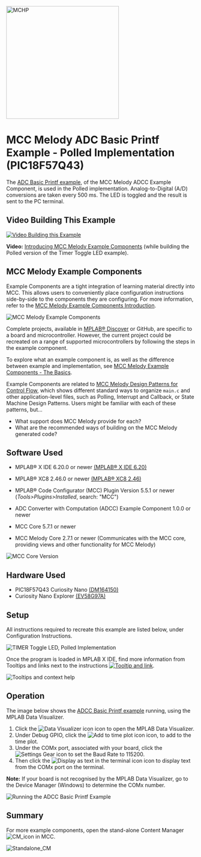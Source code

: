 <a href="https://www.microchip.com" rel="nofollow"><img src="images/microchip.png" alt="MCHP" width="300"/></a>

# MCC Melody ADC Basic Printf Example - Polled Implementation (PIC18F57Q43)

The [ADC Basic Printf example](https://onlinedocs.microchip.com/v2/keyword-lookup?keyword=MCC.MELODY.EXAMPLES.RUNNING.ADCC.PRINTF&version=latest&redirect=true
"Analog-to-Digital Conversion (ADC) Basic Printf example,"), of the MCC Melody ADCC Example Component, is used in the Polled implementation.  Analog-to-Digital (A/D) conversions are taken every 500 ms. The LED is toggled and the result is sent to the PC terminal.  

## Video Building This Example 

[![Video Building this Example](images/3_ADCBasicPrintf-Polled-VideoImage.png "Creating the ADC Basic Printf Example from scratch, using the Polled implementation.")](https://youtu.be/sxciN3EZez4?list=PLtQdQmNK_0DTA08RmyuJH4dyNrYGDGi0l)

**Video:** [Introducing MCC Melody Example Components](https://youtu.be/zK5jLiIIYvE?list=PLtQdQmNK_0DTA08RmyuJH4dyNrYGDGi0l)
(while building the Polled version of the Timer Toggle LED example).  

## MCC Melody Example Components
Example Components are a tight integration of learning material directly into MCC. This allows users to conveniently place configuration instructions side-by-side to the components they are configuring. For more information, refer to the [MCC Melody Example Components Introduction](https://onlinedocs.microchip.com/v2/keyword-lookup?keyword=MCC.MELODY.EXAMPLES&version=latest&redirect=true). 


![MCC Melody Example Components](images/ADCCExample-BasicPrintf-Polled-Intro_12cm.png)


Complete projects, available in [MPLAB® Discover](https://mplab-discover.microchip.com) or GitHub, are specific to a board and microcontroller. However, the current project could be recreated on a range of supported microcontrollers by following the steps in the example component.

To explore what an example component is, as well as the difference between example and implementation, see [MCC Melody Example Components - The Basics](https://onlinedocs.microchip.com/v2/keyword-lookup?keyword=MCC.MELODY.EXAMPLES.BASICS&version=latest&redirect=true).

Example Components are related to [MCC Melody Design Patterns for Control Flow](https://onlinedocs.microchip.com/g/GUID-7CE1AEE9-2487-4E7B-B26B-93A577BA154E), which shows different standard ways to organize `main.c` and other application-level files, such as Polling, Interrupt and Callback, or State Machine Design Patterns. Users might be familiar with each of these patterns, but...
- What support does MCC Melody provide for each?
- What are the recommended ways of building on the MCC Melody generated code? 

## Software Used
- MPLAB® X IDE 6.20.0 or newer [(MPLAB® X IDE 6.20)](https://www.microchip.com/en-us/development-tools-tools-and-software/mplab-x-ide)
- MPLAB® XC8 2.46.0 or newer [(MPLAB® XC8 2.46)](https://www.microchip.com/en-us/tools-resources/develop/mplab-xc-compilers/xc8)

- MPLAB® Code Configurator (MCC) Plugin Version 5.5.1 or newer (*Tools>Plugins>Installed*, search: "MCC")
- ADC Converter with Computation (ADCC) Example Component 1.0.0 or newer
- MCC Core 5.7.1 or newer 
- MCC Melody Core 2.7.1 or newer (Communicates with the MCC core, providing views and other functionality for MCC Melody)

![MCC Core Version](images/MCC_Core_ContentLibrary_Versions.png)  


## Hardware Used
- PIC18F57Q43 Curiosity Nano [(DM164150)](https://www.microchip.com/en-us/development-tool/DM164150)
- Curiosity Nano Explorer [(EV58G97A)](https://www.microchip.com/en-us/development-tool/EV58G97A)


## Setup
All instructions required to recreate this example are listed below, under Configuration Instructions.   

![TIMER Toggle LED, Polled Implementation](images/ADCC_Basic_Printf_Polled.png)

Once the program is loaded in MPLAB X IDE, find more information from Tooltips and links next to the instructions [![Tooltip and link](images/Icon-info-circle-fill.png "Find the Tx pin from your schematic and set it in Pin Grid View.")](https://onlinedocs.microchip.com/v2/keyword-lookup?keyword=MCC.MELODY.CONFIGHELP.UART.CNANO&version=latest&redirect=true).


![Tooltips and context help](images/PinsConfiguration_SelectPinForUartTx.png)


## Operation
The image below shows the [ADCC Basic Printf example](https://onlinedocs.microchip.com/v2/keyword-lookup?keyword=MCC.MELODY.EXAMPLES.RUNNING.ADCC.PRINTF&version=latest&redirect=true
) running, using the MPLAB Data Visualizer. 

1) Click the ![Data Visualizer icon](images/Icon-MPLAB-DataVisualizer_1cm.png) icon to open the MPLAB Data Visualizer.
2) Under Debug GPIO, click the ![Add to time plot icon](images/Icon-DataVisualizer_TimePlot.png "Display as raw data on time plot.") icon, to add to the time plot.
3) Under the COMx port, associated with your board, click the ![Settings Gear](images/Icon-DataVisualizer-SettingsGear.png "sourse options") icon to set the Baud Rate to 115200. 
4) Then click the ![Display as text in the terminal icon](images/Icon-DataVisualizer_TimePlot.png "Display as raw data on time plot.") icon to display text from the COMx port on the terminal.

**Note:** If your board is not recognised by the MPLAB Data Visualizer, go to the Device Manager (Windows) to determine the COMx number.  

![Running the ADCC Basic Printf Example](images/Running%20the%20ADC%20basic%20Data%20Visualizer-Low.png)



## Summary
For more example components, open the stand-alone Content Manager ![CM_icon](images/Icon-MPLAB-CM24.png) in MCC. 

![Standalone_CM](images/MCC_ContentManager_Examples_18cm.png) 

